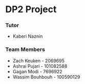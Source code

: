 # DP2 Project #

### Tutor ###
*  Kaberi Naznin

### Team Members ###

* Zach Keuken - 2069695
* Ashrai Pujari - 101082588
* Gagan Modi - 7696922
* Wassim Bouhbouh - 100590129
